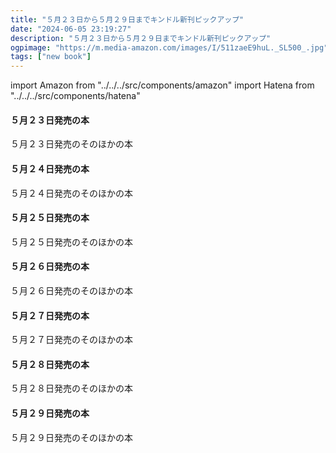 ```yaml
---
title: "５月２３日から５月２９日までキンドル新刊ピックアップ"
date: "2024-06-05 23:19:27"
description: "５月２３日から５月２９日までキンドル新刊ピックアップ"
ogpimage: "https://m.media-amazon.com/images/I/511zaeE9huL._SL500_.jpg"
tags: ["new book"]
---
```

import Amazon from "../../../src/components/amazon"
import Hatena from "../../../src/components/hatena"



#### ５月２３日発売の本

<Amazon asin="B0D458BQD2" />
<Amazon asin="B0D458FMKM" />
<Amazon asin="B0CW3GSL1F" />
<Amazon asin="B0CW1DWJX7" />
<Amazon asin="B0CWCL263Y" />
<Amazon asin="B0CW1LJF8T" />
<Amazon asin="B0CTHSKWC5" />
<Amazon asin="B0CW1NHQ4D" />
<Amazon asin="B0CWPJX8ZV" />
<Amazon asin="B0D2LM6192" />
<Amazon asin="B0D157JJTJ" />
<Amazon asin="B0D3P8D2JK" />
<Amazon asin="B0D3PB118J" />
<Amazon asin="B0D3P2XCF7" />
<Amazon asin="B0D3PCW4HS" />
<Amazon asin="B0D2QPPLS1" />
<Amazon asin="B0CZXFQWYK" />
<Amazon asin="B0CWYWXF9L" />
<Amazon asin="B0D2QN9475" />
<Amazon asin="B0D2RDK6T6" />
<Amazon asin="B0D46YP42L" />
<Amazon asin="B0D47BFSTL" />
<Amazon asin="B0CYTYWKGV" />
<Amazon asin="B0D3PN8HJ1" />

５月２３日発売のそのほかの本<Hatena src="https://kyukyunyorituryo.github.io/new_epub/html/20240523.html" title=""/>
#### ５月２４日発売の本

<Amazon asin="B0D52PZS9T" />
<Amazon asin="B0CYPR9P8W" />
<Amazon asin="B0D4CSCLVF" />
<Amazon asin="B0D52DG3PC" />
<Amazon asin="B0CZ99HZ18" />
<Amazon asin="B0D41KN1VS" />
<Amazon asin="B0CX1QXT3P" />
<Amazon asin="B0CYKF95LK" />
<Amazon asin="B0D41LRB51" />
<Amazon asin="B0CZ995YTV" />
<Amazon asin="B0D41KD5G6" />
<Amazon asin="B0D3G61XQB" />
<Amazon asin="B0D3TYJ843" />
<Amazon asin="B0D2RXJZ3X" />
<Amazon asin="B0D41KCXYD" />
<Amazon asin="B0D4PSJMZ2" />
<Amazon asin="B0D41LQYN7" />


５月２４日発売のそのほかの本<Hatena src="https://kyukyunyorituryo.github.io/new_epub/html/20240524.html" title=""/>
#### ５月２５日発売の本

<Amazon asin="B0D4THDJST" />
<Amazon asin="B0D3LM687W" />
<Amazon asin="B0D3LLTCM9" />
<Amazon asin="B0D3LNZ8DZ" />
<Amazon asin="B0D3LK3GK1" />
<Amazon asin="B0D3L18XB2" />
<Amazon asin="B0D3PZ32JH" />
<Amazon asin="B0D3LP5HV1" />
<Amazon asin="B0D3Q3KRCM" />
<Amazon asin="B0D3LN2KNW" />
<Amazon asin="B0D3Q1R6YF" />
<Amazon asin="B0D3PZ9LNT" />
<Amazon asin="B0D3QF53QV" />
<Amazon asin="B0D4DFQJ2F" />
<Amazon asin="B0D3Q1WTPY" />


５月２５日発売のそのほかの本<Hatena src="https://kyukyunyorituryo.github.io/new_epub/html/20240525.html" title=""/>
#### ５月２６日発売の本

<Amazon asin="B0D3V827MP" />
<Amazon asin="B0D48RTPN9" />
<Amazon asin="B0D48X62B2" />
<Amazon asin="B0D4NN75WT" />
<Amazon asin="B0D4PYCN3M" />


５月２６日発売のそのほかの本<Hatena src="https://kyukyunyorituryo.github.io/new_epub/html/20240526.html" title=""/>
#### ５月２７日発売の本

<Amazon asin="B0CW1D65RB" />
<Amazon asin="B0CX6XKB91" />
<Amazon asin="B0D41L98R4" />
<Amazon asin="B0CW1CKXDN" />
<Amazon asin="B0D41L6RTG" />
<Amazon asin="B0D41W5RCN" />
<Amazon asin="B0CWNGW8BF" />
<Amazon asin="B0CW1DR95Z" />
<Amazon asin="B0D41KMSPH" />
<Amazon asin="B0CX2Y3SWF" />
<Amazon asin="B0D2HS5N5X" />
<Amazon asin="B0D41QZPWW" />
<Amazon asin="B0D26BCD8K" />


５月２７日発売のそのほかの本<Hatena src="https://kyukyunyorituryo.github.io/new_epub/html/20240527.html" title=""/>
#### ５月２８日発売の本

<Amazon asin="B0D4L5K4WL" />
<Amazon asin="B0CZRZQSBH" />
<Amazon asin="B0D449ZGD7" />
<Amazon asin="B0D451CKNP" />
<Amazon asin="B0D215YY8R" />
<Amazon asin="B0D3PCNKLT" />
<Amazon asin="B0D454FB3F" />
<Amazon asin="B0D1JZKQW9" />
<Amazon asin="B0D4CS6GLK" />


５月２８日発売のそのほかの本<Hatena src="https://kyukyunyorituryo.github.io/new_epub/html/20240528.html" title=""/>
#### ５月２９日発売の本

<Amazon asin="B0D4YWZC3W" />
<Amazon asin="B0D317M212" />
<Amazon asin="B0D319HLM7" />
<Amazon asin="B0D319SLFH" />
<Amazon asin="B0D317XFXK" />
<Amazon asin="B0D318VJXM" />
<Amazon asin="B0D4YQGQC5" />
<Amazon asin="B0CXMQQRJX" />
<Amazon asin="B0D45G282F" />
<Amazon asin="B0CW1DZRX2" />
<Amazon asin="B0CZK776GG" />
<Amazon asin="B0CW8B5W3R" />

５月２９日発売のそのほかの本<Hatena src="https://kyukyunyorituryo.github.io/new_epub/html/20240529.html" title=""/>